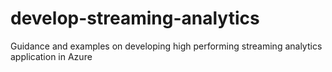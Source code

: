 # develop-streaming-analytics
Guidance and examples on developing high performing streaming analytics application in Azure

